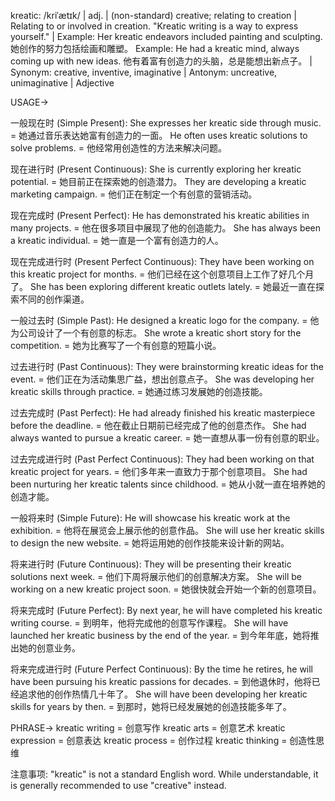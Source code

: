 kreatic: /kriˈætɪk/ | adj. |  (non-standard) creative; relating to creation |  Relating to or involved in creation.  "Kreatic writing is a way to express yourself." | Example: Her kreatic endeavors included painting and sculpting. 她创作的努力包括绘画和雕塑。 Example: He had a kreatic mind, always coming up with new ideas. 他有着富有创造力的头脑，总是能想出新点子。 | Synonym: creative, inventive, imaginative | Antonym: uncreative, unimaginative | Adjective


USAGE->

一般现在时 (Simple Present):
She expresses her kreatic side through music. = 她通过音乐表达她富有创造力的一面。
He often uses kreatic solutions to solve problems. = 他经常用创造性的方法来解决问题。

现在进行时 (Present Continuous):
She is currently exploring her kreatic potential. = 她目前正在探索她的创造潜力。
They are developing a kreatic marketing campaign. = 他们正在制定一个有创意的营销活动。

现在完成时 (Present Perfect):
He has demonstrated his kreatic abilities in many projects. = 他在很多项目中展现了他的创造能力。
She has always been a kreatic individual. = 她一直是一个富有创造力的人。

现在完成进行时 (Present Perfect Continuous):
They have been working on this kreatic project for months. = 他们已经在这个创意项目上工作了好几个月了。
She has been exploring different kreatic outlets lately. = 她最近一直在探索不同的创作渠道。

一般过去时 (Simple Past):
He designed a kreatic logo for the company. = 他为公司设计了一个有创意的标志。
She wrote a kreatic short story for the competition. = 她为比赛写了一个有创意的短篇小说。

过去进行时 (Past Continuous):
They were brainstorming kreatic ideas for the event. = 他们正在为活动集思广益，想出创意点子。
She was developing her kreatic skills through practice. = 她通过练习发展她的创造技能。

过去完成时 (Past Perfect):
He had already finished his kreatic masterpiece before the deadline. = 他在截止日期前已经完成了他的创意杰作。
She had always wanted to pursue a kreatic career. = 她一直想从事一份有创意的职业。

过去完成进行时 (Past Perfect Continuous):
They had been working on that kreatic project for years. = 他们多年来一直致力于那个创意项目。
She had been nurturing her kreatic talents since childhood. = 她从小就一直在培养她的创造才能。

一般将来时 (Simple Future):
He will showcase his kreatic work at the exhibition. = 他将在展览会上展示他的创意作品。
She will use her kreatic skills to design the new website. = 她将运用她的创作技能来设计新的网站。

将来进行时 (Future Continuous):
They will be presenting their kreatic solutions next week. = 他们下周将展示他们的创意解决方案。
She will be working on a new kreatic project soon. = 她很快就会开始一个新的创意项目。

将来完成时 (Future Perfect):
By next year, he will have completed his kreatic writing course. = 到明年，他将完成他的创意写作课程。
She will have launched her kreatic business by the end of the year. = 到今年年底，她将推出她的创意业务。

将来完成进行时 (Future Perfect Continuous):
By the time he retires, he will have been pursuing his kreatic passions for decades. = 到他退休时，他将已经追求他的创作热情几十年了。
She will have been developing her kreatic skills for years by then. = 到那时，她将已经发展她的创造技能多年了。


PHRASE->
kreatic writing = 创意写作
kreatic arts = 创意艺术
kreatic expression = 创意表达
kreatic process = 创作过程
kreatic thinking = 创造性思维


注意事项:
"kreatic" is not a standard English word. While understandable, it is generally recommended to use "creative" instead.
